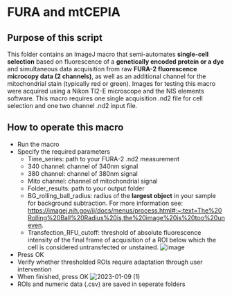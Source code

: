 # FURA and mtCEPIA

## Purpose of this script
This folder contains an ImageJ macro that semi-automates **single-cell selection** based on fluorescence of a **genetically encoded protein or a dye** and simultaneous data acquisition from raw **FURA-2 fluorescence microcopy data (2 channels)**, as well as an additional channel for the mitochondrial stain (typically red or green).
Images for testing this macro were acquired using a Nikon TI2-E microscope and the NIS elements software. This macro requires one single acquisition .nd2 file for cell selection and one two channel .nd2 input file.

## How to operate this macro

* Run the macro
* Specify the required parameters
  * Time_series: path to your FURA-2 .nd2 measurement
  * 340 channel: channel of 340nm signal
  * 380 channel: channel of 380nm signal
  * Mito channel: channel of mitochondrial signal
  * Folder_results: path to your output folder
  * BG_rolling_ball_radius: radius of the **largest object** in your sample for background subtraction. For more information see: https://imagej.nih.gov/ij/docs/menus/process.html#:~:text=The%20Rolling%20Ball%20Radius%20is,the%20image%20is%20too%20uneven.
  * Transfection_RFU_cutoff: threshold of absolute fluorescence intensity of the final frame of acquisition of a ROI below which the cell is considered untransfected or unstained.
![image](https://user-images.githubusercontent.com/38840043/222252583-43135d92-6256-4897-a088-e3e1742a7c8b.png)
* Press OK
* Verify whether thresholded ROIs require adaptation through user intervention
* When finished, press OK
![2023-01-09 (1)](https://user-images.githubusercontent.com/38840043/211396777-480df19a-10ad-4df0-a7d0-b0987f950fc9.png)
* ROIs and numeric data (.csv) are saved in seperate folders
